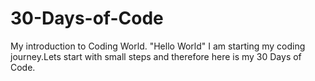 # 30-Days-of-Code
My introduction to Coding World.
"Hello World"
I am starting my coding journey.Lets start with small steps and therefore here is my 30 Days of Code.
